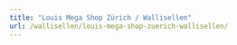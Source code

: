 ```yaml
---
title: "Louis Mega Shop Zürich / Wallisellen"
url: /wallisellen/louis-mega-shop-zuerich-wallisellen/
---
```

